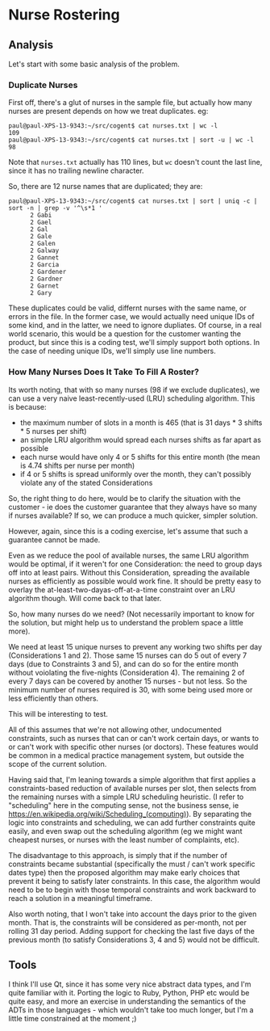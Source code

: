 # Nurse Rostering

## Analysis

Let's start with some basic analysis of the problem.

### Duplicate Nurses

First off, there's a glut of nurses in the sample file, but actually how many
nurses are present depends on how we treat duplicates. eg:

```
paul@paul-XPS-13-9343:~/src/cogent$ cat nurses.txt | wc -l
109
paul@paul-XPS-13-9343:~/src/cogent$ cat nurses.txt | sort -u | wc -l
98
```

Note that `nurses.txt` actually has 110 lines, but `wc` doesn't count the last
line, since it has no trailing newline character.

So, there are 12 nurse names that are duplicated; they are:

```
paul@paul-XPS-13-9343:~/src/cogent$ cat nurses.txt | sort | uniq -c | sort -n | grep -v '^\s*1 '
      2 Gabi
      2 Gael
      2 Gal
      2 Gale
      2 Galen
      2 Galway
      2 Gannet
      2 Garcia
      2 Gardener
      2 Gardner
      2 Garnet
      2 Gary
```

These duplicates could be valid, differnt nurses with the same name, or errors
in the file. In the former case, we would actually need unique IDs of some
kind, and in the latter, we need to ignore dupliates. Of course, in a real
world scenario, this would be a question for the customer wanting the product,
but since this is a coding test, we'll simply support both options. In the case
of needing unique IDs, we'll simply use line numbers.

### How Many Nurses Does It Take To Fill A Roster?

Its worth noting, that with so many nurses (98 if we exclude duplicates), we
can use a very naive least-recently-used (LRU) scheduling algorithm. This is
because:

* the maximum number of slots in a month is 465 (that is 31 days * 3 shifts * 5
  nurses per shift)
* an simple LRU algorithm would spread each nurses shifts as far apart as
  possible
* each nurse would have only 4 or 5 shifts for this entire month (the mean is
  4.74 shifts per nurse per month)
* if 4 or 5 shifts is spread uniformly over the month, they can't possibly
  violate any of the stated Considerations

So, the right thing to do here, would be to clarify the situation with the
customer - ie does the customer guarantee that they always have so many if
nurses available?  If so, we can produce a much quicker, simpler solution.

However, again, since this is a coding exercise, let's assume that such a
guarantee cannot be made.

Even as we reduce the pool of available nurses, the same LRU algorithm would be
optimal, if it weren't for one Consideration: the need to group days off into
at least pairs.  Without this Consideration, spreading the available nurses as
efficiently as possible would work fine. It should be pretty easy to overlay
the at-least-two-dayas-off-at-a-time constraint over an LRU algorithm though.
Will come back to that later.

So, how many nurses do we need? (Not necessarily important to know for the
solution, but might help us to understand the problem space a little more).

We need at least 15 unique nurses to prevent any working two shifts per day
(Considerations 1 and 2). Those same 15 nurses can do 5 out of every 7 days
(due to Constraints 3 and 5), and can do so for the entire month without
voiolating the five-nights (Consideration 4). The remaining 2 of every 7 days
can be covered by another 15 nurses - but not less. So the minimum number of
nurses required is 30, with some being used more or less efficiently than
others.

This will be interesting to test.

All of this assumes that we're not allowing other, undocumented constraints,
such as nurses that can or can't work certain days, or wants to or can't work
with specific other nurses (or doctors). These features would be common in a
medical practice management system, but outside the scope of the current
solution.

Having said that, I'm leaning towards a simple algorithm that first applies
a constraints-based reduction of available nurses per slot, then selects from
the remaining nurses with a simple LRU scheduling heuristic. (I refer to
"scheduling" here in the computing sense, not the business sense, ie
https://en.wikipedia.org/wiki/Scheduling_(computing)). By separating the logic
into constraints and scheduling, we can add further constraints quite easily,
and even swap out the scheduling algorithm (eg we might want cheapest nurses,
or nurses with the least number of complaints, etc).

The disadvantage to this approach, is simply that if the number of constraints
became substantial (specifically the must / can't work specific dates type)
then the proposed algorithm may make early choices that prevent it being to
satisfy later constraints. In this case, the algorithm would need to be to
begin with those temporal constraints and work backward to reach a solution in
a meaningful timeframe.

Also worth noting, that I won't take into account the days prior to the given
month. That is, the constraints will be considered as per-month, not per
rolling 31 day period. Adding support for checking the last five days of the
previous month (to satisfy Considerations 3, 4 and 5) would not be difficult.

## Tools

I think I'll use Qt, since it has some very nice abstract data types, and I'm
quite familiar with it. Porting the logic to Ruby, Python, PHP etc would be
quite easy, and more an exercise in understanding the semantics of the ADTs in
those languages - which wouldn't take too much longer, but I'm a little time
constrained at the moment ;)

